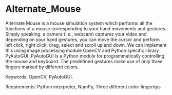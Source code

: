 # Alternate_Mouse
Alternate Mouse is a mouse simulation system which performs all the functions of a mouse corresponding to your hand movements and gestures. Simply speaking, a camera (i.e., webcam) captures your video and depending on your hand gestures, you can move the cursor and perform left click, right click, drag, select and scroll up and down. We can implement this using image processing module OpenCV and Python specific library PyAutoGUI. PyAutoGUI is a Python module for programmatically controlling the mouse and keyboard. The predefined gestures make use of only three fingers marked by different colors.

Keywords: OpenCV, PyAutoGUI.

Requirements: Python interpreter, NumPy, Three different color fingertips

